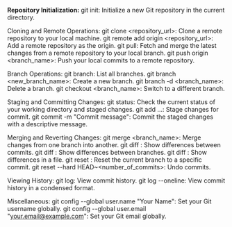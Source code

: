 **Repository Initialization:**
git init: Initialize a new Git repository in the current directory.

Cloning and Remote Operations:
git clone <repository_url>: Clone a remote repository to your local machine.
git remote add origin <repository_url>: Add a remote repository as the origin.
git pull: Fetch and merge the latest changes from a remote repository to your local branch.
git push origin <branch_name>: Push your local commits to a remote repository.

Branch Operations:
git branch: List all branches.
git branch <new_branch_name>: Create a new branch.
git branch -d <branch_name>: Delete a branch.
git checkout <branch_name>: Switch to a different branch.

Staging and Committing Changes:
git status: Check the current status of your working directory and staged changes.
git add <file1> <file2> ...: Stage changes for commit.
git commit -m "Commit message": Commit the staged changes with a descriptive message.

Merging and Reverting Changes:
git merge <branch_name>: Merge changes from one branch into another.
git diff <commit1> <commit2>: Show differences between commits.
git diff <branch1> <branch2>: Show differences between branches.
git diff <file>: Show differences in a file.
git reset <commit>: Reset the current branch to a specific commit.
git reset --hard HEAD~<number_of_commits>: Undo commits.

Viewing History:
git log: View commit history.
git log --oneline: View commit history in a condensed format.

Miscellaneous:
git config --global user.name "Your Name": Set your Git username globally.
git config --global user.email "your.email@example.com": Set your Git email globally.
